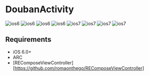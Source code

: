 DoubanActivity
==============
![ios6](https://raw.github.com/iDay/DoubanActivity/master/6-1.png)
![ios6](https://raw.github.com/iDay/DoubanActivity/master/6-2.png)
![ios6](https://raw.github.com/iDay/DoubanActivity/master/6-3.png)
![ios6](https://raw.github.com/iDay/DoubanActivity/master/6-4.png)
![ios7](https://raw.github.com/iDay/DoubanActivity/master/7-1.png)
![ios7](https://raw.github.com/iDay/DoubanActivity/master/7-2.png)
![ios7](https://raw.github.com/iDay/DoubanActivity/master/7-3.png)
![ios7](https://raw.github.com/iDay/DoubanActivity/master/7-4.png)

## Requirements

* iOS 6.0+
* ARC
* [REComposeViewController][https://github.com/romaonthego/REComposeViewController]